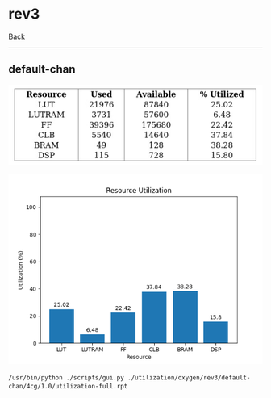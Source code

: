 # rev3

[Back](<../oxygen.md>)

---

## default-chan

<p align="center">
	<img src="../../../../images/oxygen/rev3/default-chan/4cg/1.0/table.jpg" />
</p>

<p align="center">
	<img src="../../../../images/oxygen/rev3/default-chan/4cg/1.0/graph.png" />
</p>

`/usr/bin/python ./scripts/gui.py ./utilization/oxygen/rev3/default-chan/4cg/1.0/utilization-full.rpt`

